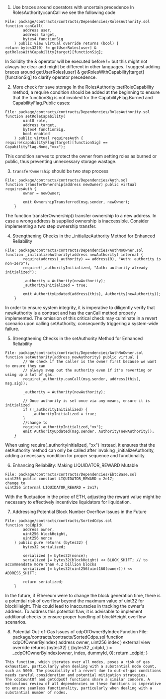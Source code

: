 1. Use braces around operators with uncertain precedence
In RolesAuthority::canCall we see the following code
```
File: package/contracts/contracts/Dependencies/RolesAuthority.sol
function canCall(
        address user,
        address target,
        bytes4 functionSig
    ) public view virtual override returns (bool) {
return bytes32(0) != getUserRoles[user] & getRolesWithCapability[target][functionSig];
```

In Solidity the & operator will be executed before != but this might not always be clear and might be different in other languages. I suggest adding braces around getUserRoles[user] & getRolesWithCapability[target][functionSig] to clarify operator precedence.

2. More check for save storage
In the RolesAuthority::setRoleCapability method, a require condition should be added at the beginning to ensure that the functionSig is not invoked for the CapabilityFlag.Burned and CapabilityFlag.Public cases:

```
File: package/contracts/contracts/Dependencies/RolesAuthority.sol
function setRoleCapability(
        uint8 role,
        address target,
        bytes4 functionSig,
        bool enabled
    ) public virtual requiresAuth {
require(capabilityFlag[target][functionSig] == CapabilityFlag.None,"xxx");
```
This condition serves to protect the owner from setting roles as burned or public, thus preventing unnecessary storage wastage.

3. `transferOwnership` should be two step process
```
File: package/contracts/contracts/Dependencies/Auth.sol
function transferOwnership(address newOwner) public virtual requiresAuth {
        owner = newOwner;

        emit OwnershipTransferred(msg.sender, newOwner);
    }
```
The function transferOwnership() transfer ownership to a new address. In case a wrong address is supplied
ownership is inaccessible. 
Consider implementing a two step ownership transfer.

4. Strengthening Checks in the _initializeAuthority Method for Enhanced Reliability
```
File: package/contracts/contracts/Dependencies/AuthNoOwner.sol
function _initializeAuthority(address newAuthority) internal {
        require(address(_authority) == address(0), "Auth: authority is non-zero");
        require(!_authorityInitialized, "Auth: authority already initialized");

        _authority = Authority(newAuthority);
        _authorityInitialized = true;

        emit AuthorityUpdated(address(this), Authority(newAuthority));
    }
```
In order to ensure system integrity, it is imperative to diligently verify that newAuthority is a contract and has the canCall method properly implemented. The omission of this critical check may culminate in a revert scenario upon calling setAuthority, consequently triggering a system-wide failure.

5. Strengthening Checks in the setAuthority Method for Enhanced Reliability
```
File: package/contracts/contracts/Dependencies/AuthNoOwner.sol
function setAuthority(address newAuthority) public virtual {
        // We check if the caller is the owner first because we want to ensure they can
        // always swap out the authority even if it's reverting or using up a lot of gas.
        require(_authority.canCall(msg.sender, address(this), msg.sig));

        _authority = Authority(newAuthority);

        // Once authority is set once via any means, ensure it is initialized
        if (!_authorityInitialized) {
            _authorityInitialized = true;
        }
        //change to
        require(_authorityInitialized,"xx");
        emit AuthorityUpdated(msg.sender, Authority(newAuthority));
    }
```
When using require(_authorityInitialized, "xx") instead, it ensures that the setAuthority method can only be called after invoking _initializeAuthority, adding a necessary condition for proper sequence and functionality.

6. Enhancing Reliability: Making LIQUIDATOR_REWARD Mutable
```
File: package/contracts/contracts/Dependencies/EbtcBase.sol
uint256 public constant LIQUIDATOR_REWARD = 2e17;
change to
uint256 internal LIQUIDATOR_REWARD = 2e17;
```
With the fluctuation in the price of ETH, adjusting the reward value might be necessary to effectively incentivize liquidators for liquidation.

7. Addressing Potential Block Number Overflow Issues in the Future
```
File: package/contracts/contracts/SortedCdps.sol
function toCdpId(
        address owner,
        uint256 blockHeight,
        uint256 nonce
    ) public pure returns (bytes32) {
        bytes32 serialized;

        serialized |= bytes32(nonce);
        serialized |= bytes32(blockHeight) << BLOCK_SHIFT; // to accommendate more than 4.2 billion blocks
        serialized |= bytes32(uint256(uint160(owner))) << ADDRESS_SHIFT;

        return serialized;
    }
```
In the future, if Ethereum were to change the block generation time, there is a potential risk of overflow beyond the maximum value of uint32 for blockHeight. This could lead to inaccuracies in tracking the owner's address. To address this potential flaw, it is advisable to implement additional checks to ensure proper handling of blockHeight overflow scenarios.

8. Potential Out-of-Gas Issues of cdpOfOwnerByIndex Function
File: package/contracts/contracts/SortedCdps.sol
function cdpOfOwnerByIndex(
        address owner,
        uint256 index
    ) external view override returns (bytes32) {
        (bytes32 _cdpId, ) = _cdpOfOwnerByIndex(owner, index, dummyId, 0);
        return _cdpId;
    }
```
This function, which iterates over all nodes, poses a risk of gas exhaustion, particularly when dealing with a substantial node count, such as 5000. The possibility of a revert due to out-of-gas conditions needs careful consideration and potential mitigation strategies.
The cdpCountOf and getCdpsOf functions share a similar concern. A meticulous review of all dependencies on these functions is imperative to ensure seamless functionality, particularly when dealing with a substantial number of nodes.
